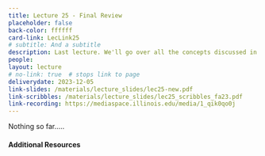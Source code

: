 ```yaml
---
title: Lecture 25 - Final Review
placeholder: false
back-color: ffffff
card-link: LecLink25
# subtitle: And a subtitle
description: Last lecture. We'll go over all the concepts discussed in the course using some simple practice problems. Special emphasis on topics not covered the the other exams (MSTs and TMs).
people:
layout: lecture
# no-link: true  # stops link to page 
deliverydate: 2023-12-05
link-slides: /materials/lecture_slides/lec25-new.pdf
link-scribbles: /materials/lecture_slides/lec25_scribbles_fa23.pdf
link-recording: https://mediaspace.illinois.edu/media/1_qik0qo0j
---
```


Nothing so far.....

<h4>Additional Resources</h4>








